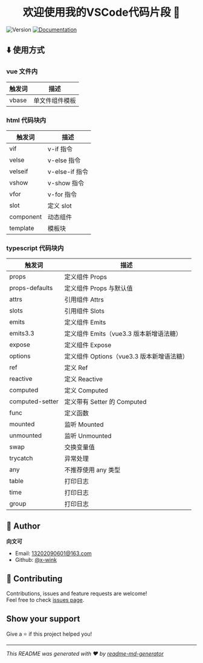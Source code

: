 <h1 align="center">欢迎使用我的VSCode代码片段 👋</h1>
<p>
  <img alt="Version" src="https://img.shields.io/badge/version-1.0.0-blue.svg?cacheSeconds=2592000" />
  <a href="https://github.com/x-wink/wink-snippets#readme" target="_blank">
    <img alt="Documentation" src="https://img.shields.io/badge/documentation-yes-brightgreen.svg" />
  </a>
</p>

## ⬇️ 使用方式

### vue 文件内

| 触发词 | 描述           |
| ------ | -------------- |
| vbase  | 单文件组件模板 |

### html 代码块内

| 触发词    | 描述           |
| --------- | -------------- |
| vif       | v-if 指令      |
| velse     | v-else 指令    |
| velseif   | v-else-if 指令 |
| vshow     | v-show 指令    |
| vfor      | v-for 指令     |
| slot      | 定义 slot      |
| component | 动态组件       |
| template  | 模板块         |

### typescript 代码块内

| 触发词          | 描述                                      |
| --------------- | ----------------------------------------- |
| props           | 定义组件 Props                            |
| props-defaults  | 定义组件 Props 与默认值                   |
| attrs           | 引用组件 Attrs                            |
| slots           | 引用组件 Slots                            |
| emits           | 定义组件 Emits                            |
| emits3.3        | 定义组件 Emits（vue3.3 版本新增语法糖）   |
| expose          | 定义组件 Expose                           |
| options         | 定义组件 Options（vue3.3 版本新增语法糖） |
| ref             | 定义 Ref                                  |
| reactive        | 定义 Reactive                             |
| computed        | 定义 Computed                             |
| computed-setter | 定义带有 Setter 的 Computed               |
| func            | 定义函数                                  |
| mounted         | 监听 Mounted                              |
| unmounted       | 监听 Unmounted                            |
| swap            | 交换变量值                                |
| trycatch        | 异常处理                                  |
| any             | 不推荐使用 any 类型                       |
| table           | 打印日志                                  |
| time            | 打印日志                                  |
| group           | 打印日志                                  |

## 👤 Author

**向文可**

- Email: 13202090601@163.com
- Github: [@x-wink](https://github.com/x-wink)

## 🤝 Contributing

Contributions, issues and feature requests are welcome!<br />Feel free to check [issues page](https://github.com/x-wink/wink-snippets/issues).

## Show your support

Give a ⭐️ if this project helped you!

---

_This README was generated with ❤️ by [readme-md-generator](https://github.com/kefranabg/readme-md-generator)_

